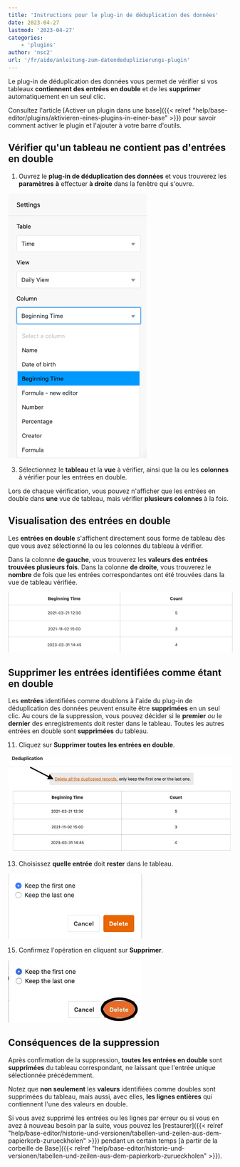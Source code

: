 ```yaml
---
title: 'Instructions pour le plug-in de déduplication des données'
date: 2023-04-27
lastmod: '2023-04-27'
categories:
    - 'plugins'
author: 'nsc2'
url: '/fr/aide/anleitung-zum-datendeduplizierungs-plugin'
---
```


Le plug-in de déduplication des données vous permet de vérifier si vos tableaux **contiennent des entrées en double** et de les **supprimer** automatiquement en un seul clic.

Consultez l'article [Activer un plugin dans une base]({{< relref "help/base-editor/plugins/aktivieren-eines-plugins-in-einer-base" >}}) pour savoir comment activer le plugin et l'ajouter à votre barre d'outils.

## Vérifier qu'un tableau ne contient pas d'entrées en double

1. Ouvrez le **plug-in de déduplication des données** et vous trouverez les **paramètres** **à** effectuer **à droite** dans la fenêtre qui s'ouvre.

![Sélection du tableau, de la vue du tableau et des colonnes du tableau à vérifier pour les entrées en double ](images/select-data-to-get-checked-on-double-entries.png)

3. Sélectionnez le **tableau** et la **vue** à vérifier, ainsi que la ou les **colonnes** à vérifier pour les entrées en double.

Lors de chaque vérification, vous pouvez n'afficher que les entrées en double dans **une** vue de tableau, mais vérifier **plusieurs colonnes** à la fois.

## Visualisation des entrées en double

Les **entrées en double** s'affichent directement sous forme de tableau dès que vous avez sélectionné la ou les colonnes du tableau à vérifier.

Dans la colonne **de gauche**, vous trouverez les **valeurs des entrées trouvées plusieurs fois**. Dans la colonne **de droite**, vous trouverez le **nombre** de fois que les entrées correspondantes ont été trouvées dans la vue de tableau vérifiée.

![Doubles entrées identifiées dans la colonne définie du tableau à l'aide du plug-in de déduplication des données.](images/detected-double-entries-in-table.png)

## Supprimer les entrées identifiées comme étant en double

Les **entrées** identifiées comme doublons à l'aide du plug-in de déduplication des données peuvent ensuite être **supprimées** en un seul clic. Au cours de la suppression, vous pouvez décider si le **premier** _ou_ le **dernier** des enregistrements doit rester dans le tableau. Toutes les autres entrées en double sont **supprimées** du tableau.

11. Cliquez sur **Supprimer toutes les entrées en double**.

![Suppression des entrées identifiées comme étant en double](images/delete-all-the-double-entries.jpg)

13. Choisissez **quelle entrée** doit **rester** dans le tableau.

![Sélection de l'entrée qui doit rester dans le tableau sélectionné](images/decide-which-entry-to-keep.png)

15. Confirmez l'opération en cliquant sur **Supprimer**.

![Confirmation de la suppression des entrées en double](images/confirm-delete-double-entries.jpg)

## Conséquences de la suppression

Après confirmation de la suppression, **toutes les entrées en double** sont **supprimées** du tableau correspondant, ne laissant que l'entrée unique sélectionnée précédemment.

Notez que **non seulement** les **valeurs** identifiées comme doubles sont supprimées du tableau, mais aussi, avec elles, **les lignes entières** qui contiennent l'une des valeurs en double.

Si vous avez supprimé les entrées ou les lignes par erreur ou si vous en avez à nouveau besoin par la suite, vous pouvez les [restaurer]({{< relref "help/base-editor/historie-und-versionen/tabellen-und-zeilen-aus-dem-papierkorb-zurueckholen" >}}) pendant un certain temps [à partir de la corbeille de Base]({{< relref "help/base-editor/historie-und-versionen/tabellen-und-zeilen-aus-dem-papierkorb-zurueckholen" >}}).
